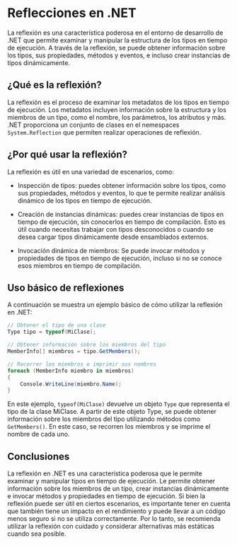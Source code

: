 # Reflecciones en .NET

La reflexión es una característica poderosa en el entorno de desarrollo de .NET que permite examinar y manipular la estructura de los tipos en tiempo de ejecución. A través de la reflexión, se puede obtener información sobre los tipos, sus propiedades, métodos y eventos, e incluso crear instancias de tipos dinámicamente.

## ¿Qué es la reflexión?

La reflexión es el proceso de examinar los metadatos de los tipos en tiempo de ejecución. Los metadatos incluyen información sobre la estructura y los miembros de un tipo, como el nombre, los parámetros, los atributos y más. .NET proporciona un conjunto de clases en el nemespaces `System.Reflection` que permiten realizar operaciones de reflexión.

## ¿Por qué usar la reflexión?

La reflexión es útil en una variedad de escenarios, como:

- Inspección de tipos: puedes obtener información sobre los tipos, como sus propiedades, métodos y eventos, lo que te permite realizar análisis dinámico de los tipos en tiempo de ejecución.

- Creación de instancias dinámicas: puedes crear instancias de tipos en tiempo de ejecución, sin conocerlos en tiempo de compilación. Esto es útil cuando necesitas trabajar con tipos desconocidos o cuando se desea cargar tipos dinámicamente desde ensamblados externos.

- Invocación dinámica de miembros: Se puede invocar métodos y propiedades de tipos en tiempo de ejecución, incluso si no se conoce esos miembros en tiempo de compilación.

## Uso básico de reflexiones

A continuación se muestra un ejemplo básico de cómo utilizar la reflexión en .NET:
```C#
// Obtener el tipo de una clase
Type tipo = typeof(MiClase);

// Obtener información sobre los miembros del tipo
MemberInfo[] miembros = tipo.GetMembers();

// Recorrer los miembros e imprimir sus nombres
foreach (MemberInfo miembro in miembros)
{
    Console.WriteLine(miembro.Name);
}
```

En este ejemplo, `typeof(MiClase)` devuelve un objeto `Type` que representa el tipo de la clase MiClase. A partir de este objeto Type, se puede obtener información sobre los miembros del tipo utilizando métodos como `GetMembers()`. En este caso, se recorren los miembros y se imprime el nombre de cada uno.

## Conclusiones

La reflexión en .NET es una característica poderosa que le permite examinar y manipular tipos en tiempo de ejecución. Le permite obtener información sobre los miembros de un tipo, crear instancias dinámicamente e invocar métodos y propiedades en tiempo de ejecución. Si bien la reflexión puede ser útil en ciertos escenarios, es importante tener en cuenta que también tiene un impacto en el rendimiento y puede llevar a un código menos seguro si no se utiliza correctamente. Por lo tanto, se recomienda utilizar la reflexión con cuidado y considerar alternativas más estáticas cuando sea posible.
